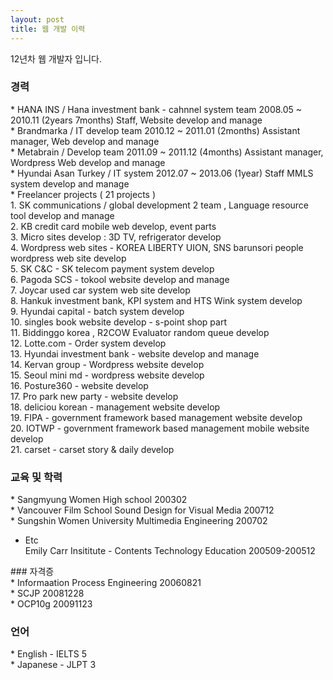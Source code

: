 ```yaml
---
layout: post
title: 웹 개발 이력
---
```


12년차 웹 개발자 입니다.

### 경력

<div class="exp">
* HANA INS / Hana investment bank - cahnnel system team	2008.05 ~ 2010.11 (2years 7months)	Staff,	Website develop and manage <br/>
* Brandmarka / IT develop team	2010.12 ~ 2011.01 (2months)	Assistant manager,	Web develop and manage <br/>
* Metabrain / Develop team	2011.09 ~ 2011.12 (4months)	Assistant manager,	Wordpress Web develop and manage <br/>
* Hyundai Asan Turkey / IT system	2012.07 ~ 2013.06 (1year)	Staff	 MMLS system develop and manage <br/>
* Freelancer projects ( 21 projects ) <br/>
1. SK communications / global development 2 team  , Language resource tool develop and manage<br/>
2. KB credit card mobile web develop, event parts <br/>
3. Micro sites develop : 3D TV, refrigerator develop <br/>
4. Wordpress web sites  -  KOREA LIBERTY UION, SNS barunsori people wordpress web site develop <br/>
5. SK C&C - SK telecom payment system develop<br/>
6. Pagoda SCS - tokool website develop and manage<br/>
7. Joycar used car system web site develop<br/>
8. Hankuk investment bank, KPI system and HTS Wink system develop<br/>
9. Hyundai capital - batch system develop<br/>
10. singles book website develop - s-point shop part <br/>
11. Biddinggo korea ,  R2COW Evaluator random queue develop<br/>
12. Lotte.com - Order system develop <br/>
13. Hyundai investment bank - website develop and manage  <br/>
14. Kervan group - Wordpress website develop  <br/>
15. Seoul mini md - wordpress website develop  <br/>
16. Posture360 - website develop   <br/>
17. Pro park new party - website develop <br/>
18. deliciou korean  - management website develop <br/>
19. FIPA  - government framework based management website develop <br/>
20. IOTWP - government framework based management mobile website develop<br/>
21. carset - carset story & daily develop<br/>
</div>

### 교육 및 학력 
<div class="exp">
 * Sangmyung Women High school		200302	 <br/>
 * Vancouver Film School		Sound Design for Visual Media		200712	<br/>
 * Sungshin Women University	Multimedia Engineering	200702	<br/>
			
 * Etc<br/>
				Emily Carr Insititute -  Contents Technology Education 200509-200512</br>
			
</div>
### 자격증
<div class="exp">
  * Informaation Process Engineering	20060821<br/>
  * SCJP	20081228<br/>
  * OCP10g	20091123
</div>

### 언어 
<div class="exp">
  * English - IELTS 5<br/>
  * Japanese - JLPT 3 
</div>